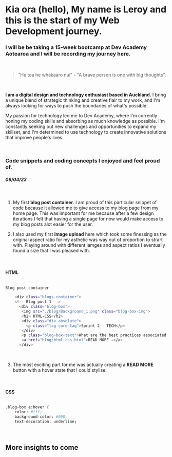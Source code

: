 # Kia ora (hello), My name is Leroy and this is the start of my Web Development journey.

### I will be be taking a 15-week bootcamp at Dev Academy Aotearoa and I will be recording my journey here.

<br>

> "He toa he whakaaro nui" - "A brave person is one with big thoughts".

<br>

<strong>I am a digital design and technology enthusiast based in Auckland.</strong>  I bring a unique blend of strategic thinking and creative flair to my work, and I'm always looking for ways to push the boundaries of what's possible.

My passion for technology led me to Dev Academy, where I'm currently honing my coding skills and absorbing as much knowledge as possible. I'm constantly seeking out new challenges and opportunities to expand my skillset, and I'm determined to use technology to create innovative solutions that improve people's lives.

<br>

### Code snippets and coding concepts I enjoyed and feel proud of. 

##### *09/04/23*

<br>

1. My first **blog post container**. I am proud of this particular snippet of code because it allowed me to give access to my blog page from my home page. This was important for me because after a few design iterations I felt that having a single page for now would make access to my blog posts alot easier for the user.

2. I also used my first **image upload** here which took some finessing as the original aspect ratio for my asthetic was way out of proportion to strart with. Playing around with different iamges and aspect ratios I eventually found a size that I was pleased with.

<br>

#### HTML

```sh

Blog post container

    <div class="blogs-container">
    <!-- Blog post 1 -->
      <div class="blog-box">
       <img src="./blog/Background_1.png" class="blog-box-img">
       <h2> HTML-CSS</h2>
       <div class="div.absolute">
         <p class="tag core-tag">Sprint 2 - TECH</p>
       </div>
       <p class="blog-box-text">What are the best practices associated with using classes vs. ids?</p>
       <a href="blog/html-css.html">READ MORE →</a>
      </div>

```

<br>

3. The most exciting part for me was actually creating a **READ MORE** button with a hover state that I could stylise.

<br>

#### CSS

```sh

.blog-box a:hover {
    color: #fff;
    background-color: #000;
    text-decoration: underline;

```

<br>

## More insights to come
